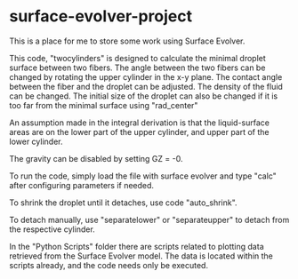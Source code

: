 # surface-evolver-project
This is a place for me to store some work using Surface Evolver.

This code, "twocylinders" is designed to calculate the minimal droplet surface between two fibers.
The angle between the two fibers can be changed by rotating the upper cylinder in the x-y plane.
The contact angle between the fiber and the droplet can be adjusted.
The density of the fluid can be changed.
The initial size of the droplet can also be changed if it is too far from the minimal surface using "rad_center"

An assumption made in the integral derivation is that the liquid-surface areas are on the lower part of the upper cylinder, and upper part of the lower cylinder.

The gravity can be disabled by setting GZ = -0.

To run the code, simply load the file with surface evolver and type "calc" after configuring parameters if needed.

To shrink the droplet until it detaches, use code "auto_shrink". 

To detach manually, use "separatelower" or "separateupper" to detach from the respective cylinder.

In the "Python Scripts" folder there are scripts related to plotting data retrieved from the Surface Evolver model. The data is located within the scripts already, and the code needs only be executed.
